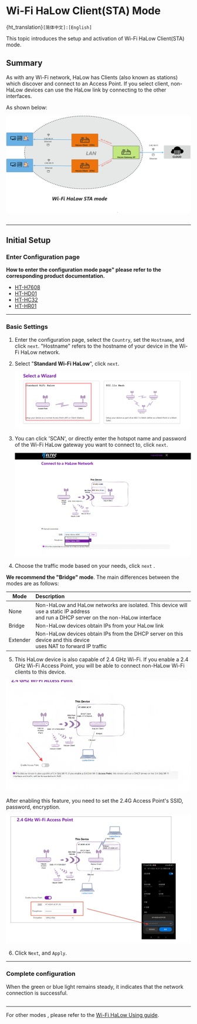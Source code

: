 # **Wi-Fi HaLow Client(STA) Mode**

{ht_translation}`[简体中文]:[English]`

This topic introduces the setup and activation of Wi-Fi HaLow Client(STA) mode.

## Summary
As with any Wi-Fi network, HaLow has Clients (also known as stations) which discover and connect to an Access Point. If you select client, non-HaLow devices can use the HaLow link by connecting to the other interfaces.

As shown below:

![](img/sta/01.png)

``` {note} Some devices, such as the HT-HR01, do not have 2.4G Wi-Fi functionality.
```

------------------------------------                            
## Initial Setup
### Enter Configuration page

**How to enter the configuration mode page" please refer to the corresponding product documentation.**
- [HT-H7608](https://docs.heltec.org/en/wifi_halow/ht-h7608/index.html#get-started)
- [HT-HD01](https://docs.heltec.org/en/wifi_halow/ht-hd01/view_and_modify.html)
- [HT-HC32](https://docs.heltec.org/en/wifi_halow/ht-hc32/index.html#get-started)
- [HT-HR01](https://docs.heltec.org/en/wifi_halow/ht-hr01/index.html#setup-and-use)

-------------------------------------------

### Basic Settings

1. Enter the configuration page, select the `Country`, set the `Hostname`, and click `next`. "Hostname" refers to the hostname of your device in the Wi-Fi HaLow network.

2. Select "**Standard Wi-Fi HaLow**", click `next`.

   ![](img/sta/02.png)

3. You can click 'SCAN', or directly enter the hotspot name and password of the Wi-Fi HaLow gateway you want to connect to, click `next`.

   ![](img/sta/04.png)

4. Choose the traffic mode based on your needs, click `next` . 

  **We recommend the "Bridge" mode**. The main differences between the modes are as follows:

|  Mode   | Description  |
|  ----  | :----- |
| None  | Non-HaLow and HaLow networks are isolated. This device will use a static IP address<br>and run a DHCP server on the non-HaLow interface |
| Bridge  | Non-HaLow devices obtain IPs from your HaLow link |
| Extender | Non-HaLow devices obtain IPs from the DHCP server on this device and this device<br>uses NAT to forward IP traffic |

5. This HaLow device is also capable of 2.4 GHz Wi-Fi. If you enable a 2.4 GHz Wi-Fi Access Point, you will be able to connect non-HaLow Wi-Fi clients to this device.

![](img/sta/05.png)

After enabling this feature, you need to set the 2.4G Access Point's SSID, password, encryption.

![](img/sta/06.png)

6. Click `Next`, and `Apply`.

---------------------------

### Complete configuration

When the green or blue light remains steady, it indicates that the network connection is successful.

``` {note} If you selected Ethernet mode, observe the color of your indicator light, it should be blue for USB cable and green for RJ45 cable. If the color of the light does not match the connection of the cable, you will need to change it to the appropriate color by pressing the button.
```

-----------------------------------------

For other modes , please refer to the [Wi-Fi HaLow Using guide](https://docs.heltec.org/en/wifi_halow/halow_guide/index.html).

